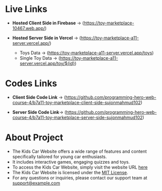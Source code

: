 # Live Links

- **Hosted Client Side in Firebase** -> (https://toy-marketplace-10467.web.app/)

- **Hosted Server Side in Vercel** -> (https://toy-marketplace-a11-server.vercel.app/)
   - Toys Data -> (https://toy-marketplace-a11-server.vercel.app/toys)
   - Single Toy Data -> (https://toy-marketplace-a11-server.vercel.app/toy/${id})

# Codes Links

- **Client Side Code Link** -> (https://github.com/programming-hero-web-course-4/b7a11-toy-marketplace-client-side-sujonmahmud102)

- **Server Side Code Link**-> (https://github.com/programming-hero-web-course-4/b7a11-toy-marketplace-server-side-sujonmahmud102)


# About Project
- The Kids Car Website offers a wide range of features and content specifically tailored for young car enthusiasts.
- It includes interactive games, engaging quizzes and toys.
- To access the Kids Car Website, simply visit the website URL [here](https://toy-marketplace-10467.web.app/)
- The Kids Car Website is licensed under the [MIT License](LICENSE).
- For any questions or inquiries, please contact our support team at support@example.com
